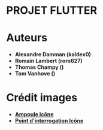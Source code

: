 # PROJET FLUTTER

# Auteurs
- **Alexandre Damman (kaldex0)**
- **Romain Lambert (roro627)**
- **Thomas Champy ()**
- **Tom Vanhove ()**

# Crédit images 
- **[Ampoule Icône](https://www.flaticon.com/fr/icone-gratuite/quiz_5692030)**
- **[Point d'interrogation Icône](https://www.flaticon.com/fr/icone-gratuite/point-dinterrogation_3593455)**